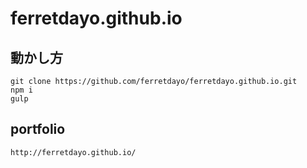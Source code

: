# ferretdayo.github.io

## 動かし方

    git clone https://github.com/ferretdayo/ferretdayo.github.io.git
    npm i
    gulp

## portfolio
    
    http://ferretdayo.github.io/